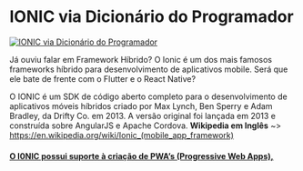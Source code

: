 # IONIC via Dicionário do Programador

[![IONIC via Dicionário do Programador](http://img.youtube.com/vi/5QqvO_9LPzQ/0.jpg)](http://www.youtube.com/watch?v=5QqvO_9LPzQ "IONIC via Dicionário do Programador")

Já ouviu falar em Framework Híbrido? O Ionic é um dos mais famosos frameworks híbrido para desenvolvimento de aplicativos mobile. Será que ele bate de frente com o Flutter e o React Native?

O IONIC é um SDK de código aberto completo para o desenvolvimento de aplicativos móveis híbridos criado por Max Lynch, Ben Sperry e Adam Bradley, da Drifty Co. em 2013. A versão original foi lançada em 2013 e construída sobre AngularJS e Apache Cordova. **Wikipedia em Inglês** ~> https://en.wikipedia.org/wiki/Ionic_(mobile_app_framework) 

#### [O I0NIC possui suporte à criação de PWA’s (Progressive Web Apps),](https://web.dev/progressive-web-apps/)
